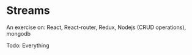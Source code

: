 # Streams

An exercise on:
React, React-router, Redux, Nodejs (CRUD operations), mongodb

Todo: Everything
